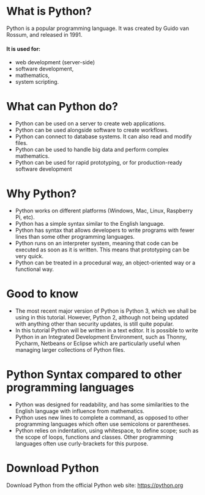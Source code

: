 # What is Python?
Python is a popular programming language. It was created by Guido van Rossum, and released in 1991.
#### It is used for:
  - web development (server-side)
  - software development,
  - mathematics,
  - system scripting.

# What can Python do?

 - Python can be used on a server to create web applications.
 - Python can be used alongside software to create workflows.
 - Python can connect to database systems. It can also read and modify files.
 - Python can be used to handle big data and perform complex mathematics.
 - Python can be used for rapid prototyping, or for production-ready software development

# Why Python?
- Python works on different platforms (Windows, Mac, Linux, Raspberry Pi, etc).
- Python has a simple syntax similar to the English language.
- Python has syntax that allows developers to write programs with fewer lines than some other programming languages.
- Python runs on an interpreter system, meaning that code can be executed as soon as it is written. This means that prototyping can be very quick.
- Python can be treated in a procedural way, an object-oriented way or a functional way.

# Good to know
- The most recent major version of Python is Python 3, which we shall be using in this tutorial. However, Python 2, although not being updated with anything other than security updates, is still quite popular.
- In this tutorial Python will be written in a text editor. It is possible to write Python in an Integrated Development Environment, such as Thonny, Pycharm, Netbeans or Eclipse which are particularly useful when managing larger collections of Python files.

# Python Syntax compared to other programming languages
- Python was designed for readability, and has some similarities to the English language with influence from mathematics.
- Python uses new lines to complete a command, as opposed to other programming languages which often use semicolons or parentheses.
- Python relies on indentation, using whitespace, to define scope; such as the scope of loops, functions and classes. Other programming languages often use curly-brackets for this purpose.

# Download Python
 Download Python from the official Python web site: https://python.org
